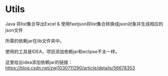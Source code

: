 # Utils
Java 将list集合导出Excel &amp; 使用fastjson将list集合转换成json对象并生成相应的json文件

所需的依赖jar在lib文件夹中。

使用的工具是IDEA，项目添加依赖jar和eclipse不太一样。

这里给出idea添加依赖jar的链接：https://blog.csdn.net/zwj1030711290/article/details/56678353
